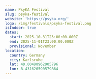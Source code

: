 ```yaml
---
name: PsyKA Festival
slug: psyka-festival
website: 'https://psyka.org/'
logo: /img/festivals/psyka-festival.png
isIndoor: true
dates:
  start: 2025-10-31T23:00:00.000Z
  end: 2025-11-01T23:00:00.000Z
  provisional: November
location:
  country: Germany
  city: Karlsruhe
  lat: 49.00490962905796
  lon: 8.431626590579864
---
```


